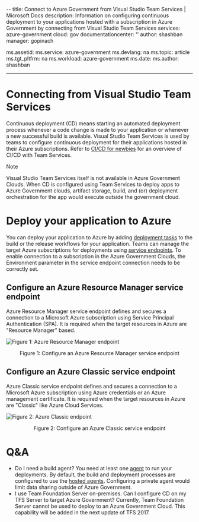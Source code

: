 --
title: Connect to Azure Government from Visual Studio Team Services | Microsoft Docs
description: Information on configuring continuous deployment to your applications hosted with a subscription in Azure Government by connecting from Visual Studio Team Services
services: azure-government
cloud: gov
documentationcenter: ''
author: shashban
manager: gopinach

ms.assetid: 
ms.service: azure-government
ms.devlang: na
ms.topic: article
ms.tgt_pltfrm: na
ms.workload: azure-government
ms.date: 
ms.author: shashban

---

# Connecting from Visual Studio Team Services
Continuous deployment (CD) means starting an automated deployment process whenever a code change is made to your application or whenever a new successful build is available. 
Visual Studio Team Services is used by teams to configure continuous deployment for their applications hosted in their Azure subscriptions.
Refer to [CI/CD for newbies](https://www.visualstudio.com/en-us/docs/build/get-started/ci-cd-part-1) for an overview of CI/CD with Team Services.

> [!NOTE]
> Visual Studio Team Services itself is not available in Azure Government Clouds. When CD is configured using Team Services to deploy apps to Azure Government clouds, artifact storage, build, and (or) deployment orchestration for the app would execute outside the government cloud.   
> 
> 

# Deploy your application to Azure 
You can deploy your application to Azure by adding [deployment tasks](https://www.visualstudio.com/en-us/docs/build/define/build#deploy) to the build or the release workflows for your application. 
Teams can manage the target Azure subscriptions for deployments using [service endpoints](https://www.visualstudio.com/en-us/docs/build/concepts/library/service-endpoints). 
To enable connection to a subscription in the Azure Government Clouds, the Environment parameter in the service endpoint connection needs to be correctly set.

## Configure an Azure Resource Manager service endpoint
Azure Resource Manager service endpoint defines and secures a connection to a Microsoft Azure subscription using Service Principal Authentication (SPA). 
It is required when the target resources in Azure are "Resource Manager" based. 

![Figure 1: Azure Resource Manager endpoint](./media/azure-gov-vsts-arm-endpoint.png)
<p align="center">Figure 1: Configure an Azure Resource Manager service endpoint</p>


## Configure an Azure Classic service endpoint
Azure Classic service endpoint defines and secures a connection to a Microsoft Azure subscription using Azure credentials or an Azure management certificate. 
It is required when the target resources in Azure are "Classic" like Azure Cloud Services. 

![Figure 2: Azure Classic endpoint](./media/azure-gov-vsts-classic-endpoint.png)
<p align="center">Figure 2: Configure an Azure Classic service endpoint</p>

# Q&A
* Do I need a build agent?
You need at least one [agent](https://www.visualstudio.com/en-us/docs/build/concepts/agents/agents) to run your deployments. By default, the build and deployment processes are configured to use the [hosted agents](https://www.visualstudio.com/en-us/docs/build/concepts/agents/hosted). Configuring a private agent would limit data sharing outside of Azure Government.
* I use Team Foundation Server on-premises. Can I configure CD on my TFS Server to target Azure Government?
Currently, Team Foundation Server cannot be used to deploy to an Azure Government Cloud. This capability will be added in the next update of TFS 2017.
